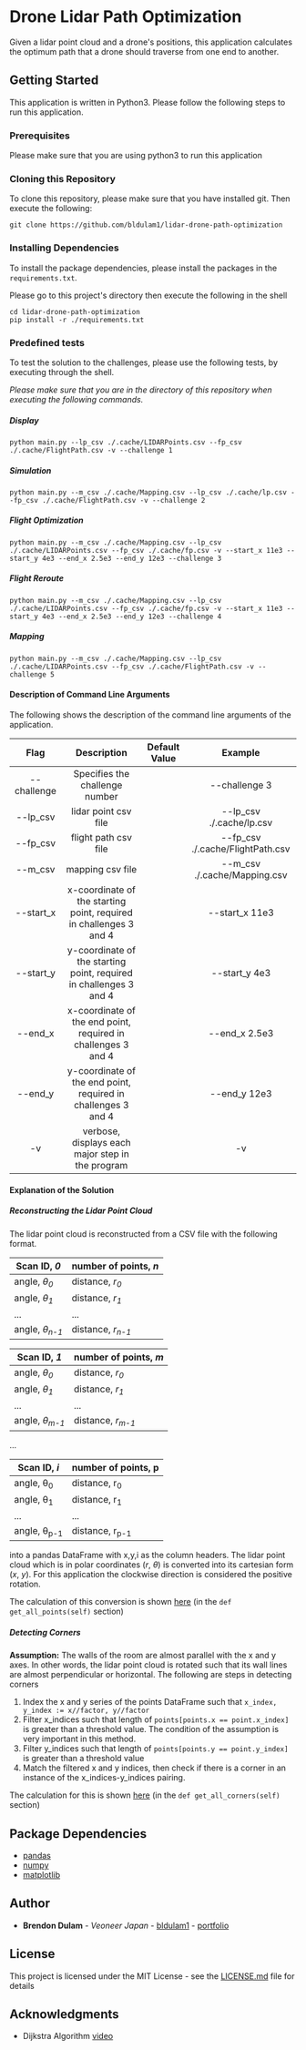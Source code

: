 # Drone Lidar Path Optimization

Given a lidar point cloud and a drone's positions, this application calculates the optimum path that a drone should traverse from one end to another.

## Getting Started

This application is written in Python3. Please follow the following steps to run this application.

### Prerequisites

Please make sure that you are using python3 to run this application

### Cloning this Repository

To clone this repository, please make sure that you have installed git.
Then execute the following:

```shell script
git clone https://github.com/bldulam1/lidar-drone-path-optimization
```
### Installing Dependencies

To install the package dependencies, please install the packages in the `requirements.txt`.

Please go to this project's directory then execute the following in the shell

```shell script
cd lidar-drone-path-optimization
pip install -r ./requirements.txt
```

### Predefined tests
To test the solution to the challenges, please use the following tests, by executing through the shell.

_Please make sure that you are in the directory of this repository when executing the following commands._

##### Display
```shell script
python main.py --lp_csv ./.cache/LIDARPoints.csv --fp_csv ./.cache/FlightPath.csv -v --challenge 1
```

##### Simulation
```shell script
python main.py --m_csv ./.cache/Mapping.csv --lp_csv ./.cache/lp.csv --fp_csv ./.cache/FlightPath.csv -v --challenge 2
```

##### Flight Optimization
```shell script
python main.py --m_csv ./.cache/Mapping.csv --lp_csv ./.cache/LIDARPoints.csv --fp_csv ./.cache/fp.csv -v --start_x 11e3 --start_y 4e3 --end_x 2.5e3 --end_y 12e3 --challenge 3
```


##### Flight Reroute
```shell script
python main.py --m_csv ./.cache/Mapping.csv --lp_csv ./.cache/LIDARPoints.csv --fp_csv ./.cache/fp.csv -v --start_x 11e3 --start_y 4e3 --end_x 2.5e3 --end_y 12e3 --challenge 4
```

##### Mapping
```shell script
python main.py --m_csv ./.cache/Mapping.csv --lp_csv ./.cache/LIDARPoints.csv --fp_csv ./.cache/FlightPath.csv -v --challenge 5
```


#### Description of Command Line Arguments
The following shows the description of the command line arguments of the application.

|     Flag    	|                             Description                             	| Default Value 	|              Example             	|
|:-----------:	|:-------------------------------------------------------------------:	|---------------	|:--------------------------------:	|
| --challenge 	|                    Specifies the challenge number                   	|               	| --challenge 3                    	|
| --lp_csv    	|                         lidar point csv file                        	|               	| --lp_csv ./.cache/lp.csv         	|
| --fp_csv    	|                         flight path csv file                        	|               	| --fp_csv ./.cache/FlightPath.csv 	|
| --m_csv     	|                           mapping csv file                          	|               	| --m_csv ./.cache/Mapping.csv     	|
| --start_x   	|  x-coordinate of the starting point, required in challenges 3 and 4 	|               	| --start_x 11e3                   	|
| --start_y   	| y-coordinate of the starting point,  required in challenges 3 and 4 	|               	| --start_y 4e3                    	|
| --end_x     	|    x-coordinate of the end point,  required in challenges 3 and 4   	|               	| --end_x 2.5e3                    	|
| --end_y     	|    y-coordinate of the end point,  required in challenges 3 and 4   	|               	| --end_y 12e3                     	|
| -v          	|          verbose,  displays each major step in the program          	|               	| -v                               	|


#### Explanation of the Solution
##### Reconstructing the Lidar Point Cloud
The lidar point cloud is reconstructed from a CSV file with the following format.

| Scan ID, _0_             	| number of points, _n_       	|
|------------------------	|---------------------------	|
| angle, _θ<sub>0</sub>_  	| distance, _r<sub>0</sub>_   	|
| angle, _θ<sub>1</sub>_  	| distance, _r<sub>1</sub>_   	|
| ...                       | ...                       	|
| angle, _θ<sub>n-1</sub>_ | distance, _r<sub>n-1</sub>_ 	|

| Scan ID, _1_             	| number of points, _m_       	|
|------------------------	|---------------------------	|
| angle, _θ<sub>0</sub>_  	| distance, _r<sub>0</sub>_   	|
| angle, _θ<sub>1</sub>_  	| distance, _r<sub>1</sub>_   	|
| ...                       | ...                       	|
| angle, _θ<sub>m-1</sub>_ | distance, _r<sub>m-1</sub>_ 	|

...

| Scan ID, _i_             	| number of points, p       	|
|------------------------	|---------------------------	|
| angle, θ<sub>0</sub>   	| distance, r<sub>0</sub>   	|
| angle, θ<sub>1</sub>   	| distance, r<sub>1</sub>   	|
| ...                    	| ...                       	|
| angle, θ<sub>p-1</sub> 	| distance, r<sub>p-1</sub> 	|

into a pandas DataFrame with x,y,i as the column headers.
The lidar point cloud which is in polar coordinates (_r_, _θ_) is converted into its cartesian form (_x_, _y_).
For this application the clockwise direction is considered the positive rotation.

The calculation of this conversion is shown [here](./drone_map.py) (in the `def get_all_points(self)` section)

##### Detecting Corners
**Assumption:**
The walls of the room are almost parallel with the x and y axes. In other words, the lidar point cloud is rotated such that its wall lines are almost perpendicular or horizontal.
The following are steps in detecting corners
1. Index the x and y series of the points DataFrame such that `x_index, y_index := x//factor, y//factor`
2. Filter x_indices such that length of `points[points.x == point.x_index]` is greater than a threshold value.
    The condition of the assumption is very important in this method.
3. Filter y_indices such that length of `points[points.y == point.y_index]` is greater than a threshold value
4. Match the filtered x and y indices, then check if there is a corner in an instance of the x_indices-y_indices pairing.

The calculation for this is shown [here](./drone_map.py) (in the `def get_all_corners(self)` section)


## Package Dependencies
* [pandas](https://pandas.pydata.org/docs/)
* [numpy](https://numpy.org/)
* [matplotlib](https://matplotlib.org/)


## Author

* **Brendon Dulam** - *Veoneer Japan* - [bldulam1](https://github.com/bldulam1) - [portfolio](https://bdulam.netlify.com)


## License

This project is licensed under the MIT License - see the [LICENSE.md](./LICENSE.md) file for details

## Acknowledgments

* Dijkstra Algorithm [video](https://www.youtube.com/watch?v=gdmfOwyQlcI&t=229s)
